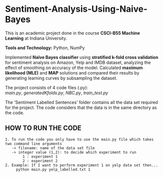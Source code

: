 # Sentiment-Analysis-Using-Naive-Bayes
This is an academic project done in the course **CSCI-B55 Machine Learning** at Indiana University.

**Tools and Technology:** Python, NumPy

Implemented **Naïve Bayes classifier** using **stratified k-fold cross validation** for sentiment analysis on Amazon, Yelp and IMDB 
dataset, analyzing the effect of smoothing on accuracy of the model. Calculated **maximum likelihood (MLE)** and **MAP** solutions and 
compared their results by generating learning curves by subsampling the dataset.

The project consists of 4 code files (.py):\
_main.py_, _generatedKfolds.py_, _NBC.py_, _train_test.py_

The 'Sentiment Labelled Sentences' folder contains all the data set required for the project. The code considers that the data is in the same directory as the code.

## HOW TO RUN THE CODE
    1. To run the code you only have to use the main.py file which takes two command line arguments
       -> filename: name of the data set file
       -> integer value (1,2): to decide which experiment to run
	        1 : experiment 1
	        2 : experiment 2
    2. Example: If I want to perform experiment 1 on yelp data set then...
	     python main.py yelp_labelled.txt 1
